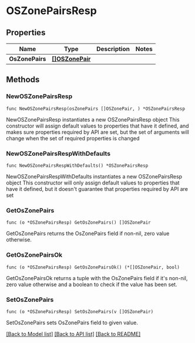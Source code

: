 # OSZonePairsResp

## Properties

Name | Type | Description | Notes
------------ | ------------- | ------------- | -------------
**OsZonePairs** | [**[]OSZonePair**](OSZonePair.md) |  | 

## Methods

### NewOSZonePairsResp

`func NewOSZonePairsResp(osZonePairs []OSZonePair, ) *OSZonePairsResp`

NewOSZonePairsResp instantiates a new OSZonePairsResp object
This constructor will assign default values to properties that have it defined,
and makes sure properties required by API are set, but the set of arguments
will change when the set of required properties is changed

### NewOSZonePairsRespWithDefaults

`func NewOSZonePairsRespWithDefaults() *OSZonePairsResp`

NewOSZonePairsRespWithDefaults instantiates a new OSZonePairsResp object
This constructor will only assign default values to properties that have it defined,
but it doesn't guarantee that properties required by API are set

### GetOsZonePairs

`func (o *OSZonePairsResp) GetOsZonePairs() []OSZonePair`

GetOsZonePairs returns the OsZonePairs field if non-nil, zero value otherwise.

### GetOsZonePairsOk

`func (o *OSZonePairsResp) GetOsZonePairsOk() (*[]OSZonePair, bool)`

GetOsZonePairsOk returns a tuple with the OsZonePairs field if it's non-nil, zero value otherwise
and a boolean to check if the value has been set.

### SetOsZonePairs

`func (o *OSZonePairsResp) SetOsZonePairs(v []OSZonePair)`

SetOsZonePairs sets OsZonePairs field to given value.



[[Back to Model list]](../README.md#documentation-for-models) [[Back to API list]](../README.md#documentation-for-api-endpoints) [[Back to README]](../README.md)



